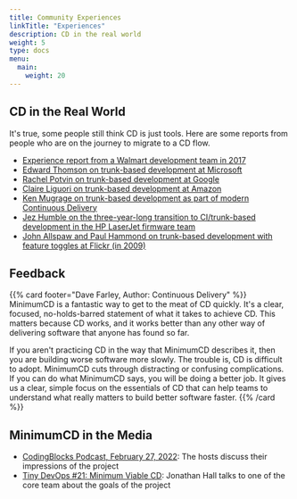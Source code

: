 ```yaml
---
title: Community Experiences
linkTitle: "Experiences"
description: CD in the real world
weight: 5
type: docs
menu:
  main:
    weight: 20
---
```


## CD in the Real World

It's true, some people still think CD is just tools. Here are some reports from people who are on the journey to migrate to a CD flow.

- [Experience report from a Walmart development team in 2017](https://www.youtube.com/watch?v=MHK16QNVXXU&t=6s)
- [Edward Thomson on trunk-based development at Microsoft](https://www.youtube.com/watch?v=ykZbBD-CmP8&t=232s)
- [Rachel Potvin on trunk-based development at Google](https://youtu.be/W71BTkUbdqE?t=873)
- [Claire Liguori on trunk-based development at Amazon](https://twitter.com/clare_liguori/status/1275128831821504512)
- [Ken Mugrage on trunk-based development as part of modern Continuous Delivery](https://www.youtube.com/watch?v=w008iz_UwDk&t=1151s)
- [Jez Humble on the three-year-long transition to CI/trunk-based development in the HP LaserJet firmware team](https://www.youtube.com/watch?v=2zYxWEZ0gYg&t=1682s)
- [John Allspaw and Paul Hammond on trunk-based development with feature toggles at Flickr (in 2009)](https://www.youtube.com/watch?v=LdOe18KhtT4&t=972s)

## Feedback

{{% card footer="Dave Farley, Author: Continuous Delivery" %}}
MinimumCD is a fantastic way to get to the meat of CD quickly. It's a clear, focused, no-holds-barred statement of what it takes to achieve CD. This matters because CD works, and it works better than any other way of delivering software that anyone has found so far.

If you aren't practicing CD in the way that MinimumCD describes it, then you are building worse software more slowly. The trouble is, CD is difficult to adopt. MinimumCD cuts through distracting or confusing complications. If you can do what MinimumCD says, you will be doing a better job. It gives us a clear, simple focus on the essentials of CD that can help teams to understand what really matters to build better software faster.
{{% /card %}}

## MinimumCD in the Media

- [CodingBlocks Podcast, February 27, 2022](https://www.codingblocks.net/podcast/minimum-viable-continuous-delivery/): The hosts discuss their impressions of the project
- [Tiny DevOps #21: Minimum Viable CD](https://jhall.io/archive/2021/11/30/minimum-viable-continuous-delivery/): Jonathan Hall talks to one of the core team about the goals of the project
